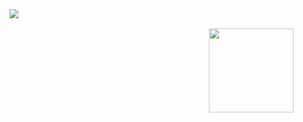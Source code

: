 ![](https://github-readme-stats.vercel.app/api/top-langs/?username=kinko6&theme=dark&hide_border=false&include_all_commits=false&count_private=true&layout=compact)
---

<img align="right" height="150" src="https://media.discordapp.net/attachments/1146553852737368167/1291531232055791727/5.jpeg?ex=67006fb1&is=66ff1e31&hm=6063cdd164ed203723309921754642b41d2615757d87d983b2965806817aab52&=&format=webp"  />
